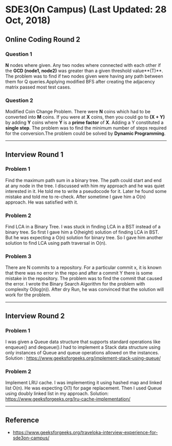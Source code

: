 # SDE3(On Campus) (Last Updated: 28 Oct, 2018)

## Online Coding Round 2

### Question 1
**N** nodes where given. Any two nodes where connected with each other if the **GCD (node1, node2)** was greater than a given threshold value**(T)**. The problem was to find if two nodes given were having any path between them for Q queries.Applying modified BFS after creating the adjacency matrix passed most test cases.

### Question 2

Modified Coin Change Problem.
There were **N** coins which had to be converted into **M** coins. If you were at **X** coins, then you could go to **(X + Y)** by adding **Y** coins where **Y** is a **prime factor** of **X**. Adding a Y constituted a **single step**. The problem was to find the minimum number of steps required for the conversion.The problem could be solved by **Dynamic Programming**.

---

## Interview Round 1

### Problem 1
Find the maximum path sum in a binary tree. The path could start and end at any node in the tree. I discussed with him my approach and he was quiet interested in it. He told me to write a pseudocode for it. Later he found some mistake and told me to re-check. After sometime I gave him a O(n) approach. He was satisfied with it.

### Problem 2
Find LCA in a Binary Tree. I was stuck in finding LCA in a BST instead of a binary tree. So first I gave him a O(height) solution of finding LCA in BST. But he was expecting a O(n) solution for binary tree. So I gave him another solution to find LCA using path traversal in O(n).

### Problem 3
There are N commits to a repository. For a particular commit x, it is known that there was no error in the repo and after a commit Y there is some mistake in the repository. The problem was to find the commit that caused the error.
I wrote the Binary Search Algorithm for the problem with complexity O(log(n)). After dry Run, he was convinced that the solution will work for the problem.

---

## Interview Round 2

### Problem 1
I was given a Queue data structure that supports standard operations like enqueue() and dequeue().I had to implement a Stack data structure using only instances of Queue and queue operations allowed on the instances.
Solution : https://www.geeksforgeeks.org/implement-stack-using-queue/

### Problem 2
Implement LRU cache. I was implementing it using hashed map and linked list O(n). He was expecting O(1) for page replacement. Then I used Queue using doubly linked list in my approach.
Solution: https://www.geeksforgeeks.org/lru-cache-implementation/

---

## Reference
- https://www.geeksforgeeks.org/traveloka-interview-experience-for-sde3on-campus/
